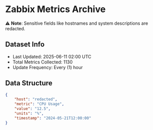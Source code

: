 # Zabbix Metrics Archive

⚠️ **Note**: Sensitive fields like hostnames and system descriptions are redacted.

## Dataset Info
- Last Updated: 2025-06-11 02:00 UTC
- Total Metrics Collected: 1130
- Update Frequency: Every (1) hour

## Data Structure
```json
{
    "host": "redacted",
    "metric": "CPU Usage",
    "value": "12.5",
    "units": "%",
    "timestamp": "2024-05-21T12:00:00"
}
```
